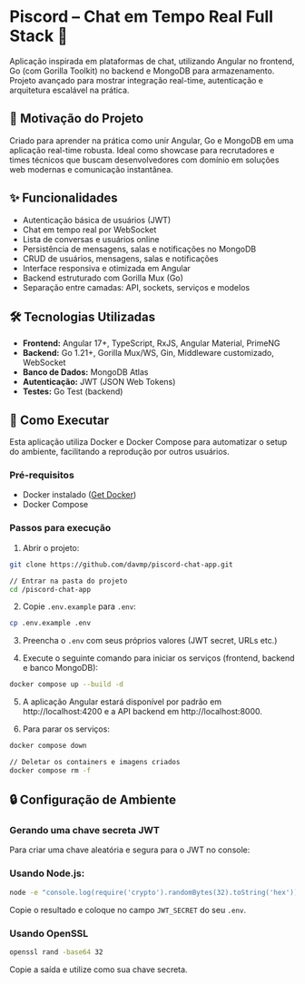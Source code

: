 # Piscord – Chat em Tempo Real Full Stack 🚀

Aplicação inspirada em plataformas de chat, utilizando Angular no frontend, Go (com Gorilla Toolkit) no backend e MongoDB para armazenamento. Projeto avançado para mostrar integração real-time, autenticação e arquitetura escalável na prática.

## 🚩 Motivação do Projeto

Criado para aprender na prática como unir Angular, Go e MongoDB em uma aplicação real-time robusta. Ideal como showcase para recrutadores e times técnicos que buscam desenvolvedores com domínio em soluções web modernas e comunicação instantânea.

## ✨ Funcionalidades

- Autenticação básica de usuários (JWT)
- Chat em tempo real por WebSocket
- Lista de conversas e usuários online
- Persistência de mensagens, salas e notificações no MongoDB
- CRUD de usuários, mensagens, salas e notificações
- Interface responsiva e otimizada em Angular
- Backend estruturado com Gorilla Mux (Go)
- Separação entre camadas: API, sockets, serviços e modelos

## 🛠️ Tecnologias Utilizadas

- **Frontend:** Angular 17+, TypeScript, RxJS, Angular Material, PrimeNG
- **Backend:** Go 1.21+, Gorilla Mux/WS, Gin, Middleware customizado, WebSocket
- **Banco de Dados:** MongoDB Atlas
- **Autenticação:** JWT (JSON Web Tokens)
- **Testes:** Go Test (backend)

## 🚀 Como Executar

Esta aplicação utiliza Docker e Docker Compose para automatizar o setup do ambiente, facilitando a reprodução por outros usuários.

### Pré-requisitos

- Docker instalado ([Get Docker](https://docs.docker.com/get-started/get-docker/))
- Docker Compose

### Passos para execução

1. Abrir o projeto:

```bash
git clone https://github.com/davmp/piscord-chat-app.git

// Entrar na pasta do projeto
cd /piscord-chat-app
```

2. Copie `.env.example` para `.env`:

```bash
cp .env.example .env
```

3. Preencha o `.env` com seus próprios valores (JWT secret, URLs etc.)

4. Execute o seguinte comando para iniciar os serviços (frontend, backend e banco MongoDB):

```bash
docker compose up --build -d
```

5. A aplicação Angular estará disponível por padrão em http://localhost:4200 e a API backend em http://localhost:8000.

6. Para parar os serviços:

```bash
docker compose down

// Deletar os containers e imagens criados
docker compose rm -f
```

## 🔒 Configuração de Ambiente

### Gerando uma chave secreta JWT

Para criar uma chave aleatória e segura para o JWT no console:

### Usando Node.js:

```bash
node -e "console.log(require('crypto').randomBytes(32).toString('hex'))"
```

Copie o resultado e coloque no campo `JWT_SECRET` do seu `.env`.

### Usando OpenSSL

```bash
openssl rand -base64 32
```

Copie a saída e utilize como sua chave secreta.
